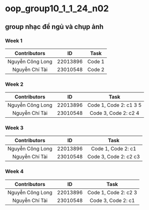 # oop_group10_1_1_24_n02
## group nhạc để ngủ và chụp ảnh

### Week 1
| Contributors      | ID        | Task    | 
|:-----------------:|:---------:|:-------:|
| Nguyễn Công Long  | 22013896  | Code 1  | 
| Nguyễn Chí	Tài   | 23010548  | Code 2  | 

### Week 2
| Contributors      | ID        | Task    |  
|:-----------------:|:---------:|:-------:|
| Nguyễn Công Long  | 22013896  | Code 1, Code 2: c1 3 5 |
| Nguyễn Chí	Tài   | 23010548  | Code 3, Code 2: c2 4   |

### Week 3
| Contributors      | ID        | Task    |  
|:-----------------:|:---------:|:-------:|
| Nguyễn Công Long  | 22013896  | Code 1, Code 2: c1 |
| Nguyễn Chí	Tài   | 23010548  | Code 3, Code 2: c2 c3  |

### Week 4
| Contributors      | ID        | Task    |  
|:-----------------:|:---------:|:-------:|
| Nguyễn Công Long  | 22013896  | Code 1, Code 2: c2 3  |
| Nguyễn Chí	Tài   | 23010548  | Code 3, Code 2: c1    |
